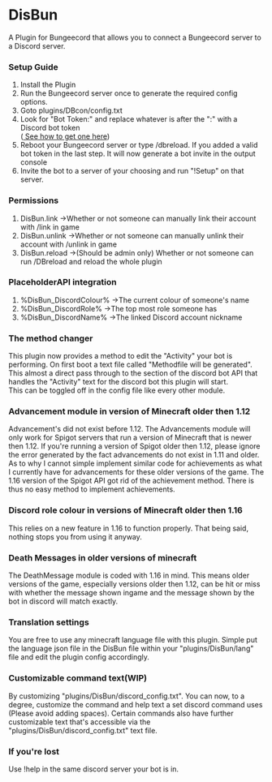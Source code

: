 # DisBun
A Plugin for Bungeecord that allows you to connect a Bungeecord server to a Discord server. </br> 

<h3>Setup Guide</h3> 

1) Install the Plugin  </br> 
2) Run the Bungeecord server once to generate the required config options.  </br> 
3) Goto plugins/DBcon/config.txt  </br> 
4) Look for "Bot Token:" and replace whatever is after the ":" with a Discord bot token  </br> 
(<a href="https://discordpy.readthedocs.io/en/latest/discord.html"> See how to get one here</a>)  </br> 
5) Reboot your Bungeecord server or type /dbreload. If you added a valid bot token in the last step. It will now generate a bot invite in the output console </br> 
6) Invite the bot to a server of your choosing and run "!Setup" on that server. </br> 

<h3>Permissions</h3>

1) DisBun.link ->Whether or not someone can manually link their account with /link in game </br> 
2) DisBun.unlink ->Whether or not someone can manually unlink their account with /unlink in game </br>
3) DisBun.reload ->(Should be admin only) Whether or not someone can run /DBreload and reload the whole plugin </br>

<h3>PlaceholderAPI integration</h3>

1) %DisBun_DiscordColour% ->The current colour of someone's name 
2) %DisBun_DiscordRole% ->The top most role someone has 
3) %DisBun_DiscordName% ->The linked Discord account nickname

<h3>The method changer</h3>
This plugin now provides a method to edit the "Activity" your bot is performing. On first boot a text file called "Methodfile will be generated". This almost a direct pass through to the section of the discord bot API that handles the "Activity" text for the discord bot this plugin will start. </br>
This can be toggled off in the config file like every other module.</br>

<h3>Advancement module in version of Minecraft older then 1.12</h3>
Advancement's did not exist before 1.12. The Advancements module will only work for Spigot servers that run a version of Minecraft that is newer then 1.12.
If you're running a version of Spigot older then 1.12, please ignore the error generated by the fact advancements do not exist in 1.11 and older. As to why I cannot simple implement similar code for achievements as what I currently have for advancements for these older versions of the game. The 1.16 version of the Spigot API got rid of the achievement method. There is thus no easy method to implement achievements.</br>

<h3>Discord role colour in versions of Minecraft older then 1.16</h3>
This relies on a new feature in 1.16 to function properly. That being said, nothing stops you from using it anyway.</br>

<h3>Death Messages in older versions of minecraft </h3>
The DeathMessage module is coded with 1.16 in mind. This means older versions of the game, especially versions older then 1.12, can be hit or miss with whether the message shown ingame and the message shown by the bot in discord will match exactly. 

<h3>Translation settings</h3>
You are free to use any minecraft language file with this plugin. Simple put the language json file in the DisBun file within your "plugins/DisBun/lang" file and edit the plugin config accordingly. 

<h3>Customizable command text(WIP)</h3>
By customizing "plugins/DisBun/discord_config.txt". You can now, to a degree, customize the command and help text a set discord command uses (Please avoid adding spaces). Certain commands also have further customizable text that's accessible via the "plugins/DisBun/discord_config.txt" text file.

<h3>If you're lost</h3> 
Use !help in the same discord server your bot is in. </br> 

